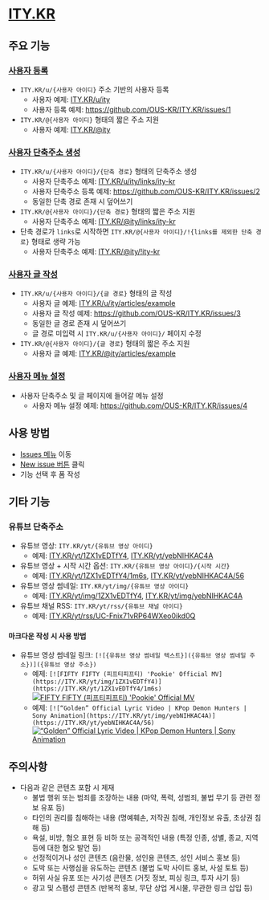 # [ITY.KR](https://ity.kr)

## 주요 기능

### [사용자 등록](https://github.com/OUS-KR/ITY.KR/issues/new?template=01-user-register-by-issue.yml)

- `ITY.KR/u/{사용자 아이디}` 주소 기반의 사용자 등록
  - 사용자 예제: [ITY.KR/u/ity](https://ity.kr/u/ity)
  - 사용자 등록 예제: https://github.com/OUS-KR/ITY.KR/issues/1
- `ITY.KR/@{사용자 아이디}` 형태의 짧은 주소 지원
  - 사용자 예제: [ITY.KR/@ity](https://ity.kr/@ity)

### [사용자 단축주소 생성](https://github.com/OUS-KR/ITY.KR/issues/new?template=02-user-short-url-register-by-issue.yml)

- `ITY.KR/u/{사용자 아이디}/{단축 경로}` 형태의 단축주소 생성
  - 사용자 단축주소 예제: [ITY.KR/u/ity/links/ity-kr](https://ity.kr/u/ity/links/ity-kr)
  - 사용자 단축주소 등록 예제: https://github.com/OUS-KR/ITY.KR/issues/2
  - 동일한 단축 경로 존재 시 덮어쓰기
- `ITY.KR/@{사용자 아이디}/{단축 경로}` 형태의 짧은 주소 지원
  - 사용자 단축주소 예제: [ITY.KR/@ity/links/ity-kr](https://ity.kr/@ity/links/ity-kr)
- 단축 경로가 `links`로 시작하면 `ITY.KR/@{사용자 아이디}/!{links를 제외한 단축 경로}` 형태로 생략 가능
  - 사용자 단축주소 예제: [ITY.KR/@ity/!ity-kr](https://ity.kr/@ity/!ity-kr)

### [사용자 글 작성](https://github.com/OUS-KR/ITY.KR/issues/new?template=03-user-article-writing-by-issue.yml)

- `ITY.KR/u/{사용자 아이디}/{글 경로}` 형태의 글 작성
  - 사용자 글 예제: [ITY.KR/u/ity/articles/example](https://ity.kr/u/ity/articles/example)
  - 사용자 글 작성 예제: https://github.com/OUS-KR/ITY.KR/issues/3
  - 동일한 글 경로 존재 시 덮어쓰기
  - 글 경로 미입력 시 `ITY.KR/u/{사용자 아이디}/` 페이지 수정
- `ITY.KR/@{사용자 아이디}/{글 경로}` 형태의 짧은 주소 지원
  - 사용자 글 예제: [ITY.KR/@ity/articles/example](https://ity.kr/@ity/articles/example)
 
### [사용자 메뉴 설정](https://github.com/OUS-KR/ITY.KR/issues/new?template=04-user-menu-setting-by-issue.yml)

- 사용자 단축주소 및 글 페이지에 들어갈 메뉴 설정
  - 사용자 메뉴 설정 예제: https://github.com/OUS-KR/ITY.KR/issues/4

## 사용 방법

- [Issues 메뉴](https://github.com/OUS-KR/ITY.KR/issues) 이동
- [New issue 버튼](https://github.com/OUS-KR/ITY.KR/issues/new/choose) 클릭
- 기능 선택 후 폼 작성

## 기타 기능

### 유튜브 단축주소

- 유튜브 영상: `ITY.KR/yt/{유튜브 영상 아이디}`
  - 예제: [ITY.KR/yt/1ZX1vEDTfY4](https://ity.kr/yt/1ZX1vEDTfY4), [ITY.KR/yt/yebNIHKAC4A](https://ity.kr/yt/yebNIHKAC4A)
- 유튜브 영상 + 시작 시간 옵션: `ITY.KR/{유튜브 영상 아이디}/{시작 시간}`
  - 예제: [ITY.KR/yt/1ZX1vEDTfY4/1m6s](https://ity.kr/yt/1ZX1vEDTfY4/1m6s), [ITY.KR/yt/yebNIHKAC4A/56](https://ity.kr/yt/yebNIHKAC4A/56)
- 유튜브 영상 썸네일: `ITY.KR/yt/img/{유튜브 영상 아이디}`
  - 예제: [ITY.KR/yt/img/1ZX1vEDTfY4](https://ity.kr/yt/img/1ZX1vEDTfY4), [ITY.KR/yt/img/yebNIHKAC4A](https://ity.kr/yt/img/yebNIHKAC4A)
- 유튜브 채널 RSS: `ITY.KR/yt/rss/{유튜브 채널 아이디}`
  - 예제: [ITY.KR/yt/rss/UC-Fnix71vRP64WXeo0ikd0Q](https://ity.kr/yt/rss/UC-Fnix71vRP64WXeo0ikd0Q)

#### 마크다운 작성 시 사용 방법

- 유튜브 영상 썸네일 링크: `[![{유튜브 영상 썸네일 텍스트}]({유튜브 영상 썸네일 주소})]({유튜브 영상 주소})`
  - 예제: `[![FIFTY FIFTY (피프티피프티) 'Pookie' Official MV](https://ITY.KR/yt/img/1ZX1vEDTfY4)](https://ITY.KR/yt/1ZX1vEDTfY4/1m6s)`
  [![FIFTY FIFTY (피프티피프티) 'Pookie' Official MV](https://ITY.KR/yt/img/1ZX1vEDTfY4)](https://ITY.KR/yt/1ZX1vEDTfY4/1m6s)
  - 예제: `[![“Golden” Official Lyric Video | KPop Demon Hunters | Sony Animation](https://ITY.KR/yt/img/yebNIHKAC4A)](https://ITY.KR/yt/yebNIHKAC4A/56)`
  [![“Golden” Official Lyric Video | KPop Demon Hunters | Sony Animation](https://ITY.KR/yt/img/yebNIHKAC4A)](https://ITY.KR/yt/yebNIHKAC4A/56)

## 주의사항

- 다음과 같은 콘텐츠 포함 시 제재
  - 불법 행위 또는 범죄를 조장하는 내용 (마약, 폭력, 성범죄, 불법 무기 등 관련 정보 유포 등)
  - 타인의 권리를 침해하는 내용 (명예훼손, 저작권 침해, 개인정보 유출, 초상권 침해 등)
  - 욕설, 비방, 혐오 표현 등 비하 또는 공격적인 내용 (특정 인종, 성별, 종교, 지역 등에 대한 혐오 발언 등)
  - 선정적이거나 성인 콘텐츠 (음란물, 성인용 콘텐츠, 성인 서비스 홍보 등)
  - 도박 또는 사행심을 유도하는 콘텐츠 (불법 도박 사이트 홍보, 사설 토토 등)
  - 허위 사실 유포 또는 사기성 콘텐츠 (거짓 정보, 피싱 링크, 투자 사기 등)
  - 광고 및 스팸성 콘텐츠 (반복적 홍보, 무단 상업 게시물, 무관한 링크 삽입 등)